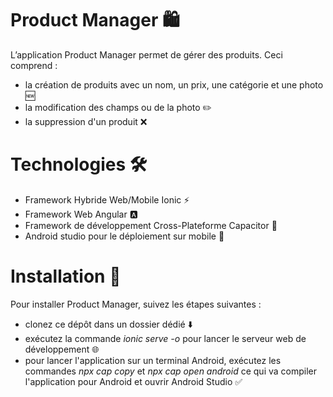# Product Manager 🛍️

L’application Product Manager permet de gérer des produits.
Ceci comprend : 
- la création de produits avec un nom, un prix, une catégorie et une photo 🆕
- la modification des champs ou de la photo ✏️
- la suppression d'un produit ❌

# Technologies 🛠️

- Framework Hybride Web/Mobile Ionic ⚡
- Framework Web Angular 🅰️
- Framework de développement Cross-Plateforme Capacitor 🔋
- Android studio pour le déploiement sur mobile 📱

# Installation 🚀

Pour installer Product Manager, suivez les étapes suivantes : 
- clonez ce dépôt dans un dossier dédié ⬇️
- exécutez la commande *ionic serve -o* pour lancer le serveur web de développement 🌐
- pour lancer l'application sur un terminal Android, exécutez les commandes *npx cap copy* et *npx cap open android* ce qui va compiler l'application pour Android et ouvrir Android Studio ✅
